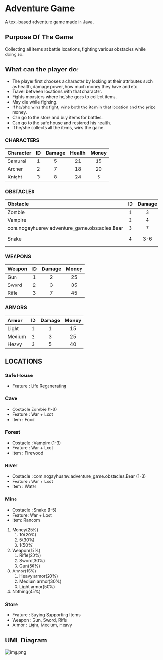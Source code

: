 # Adventure Game

A text-based adventure game made in Java.

## Purpose Of The Game
Collecting all items at battle locations, fighting various obstacles while doing so.

## What can the player do:
- The player first chooses a character by looking at their attributes such as health, damage power, how much money they have and etc.
- Travel between locations with that character.
- Fights monsters where he/she goes to collect items.
- May die while fighting.
- If he/she wins the fight, wins both the item in that location and the prize money.
- Can go to the store and buy items for battles.
- Can go to the safe house and restored his health.
- If he/she collects all the items, wins the game.

### CHARACTERS

| Character | ID  | Damage | Health | Money |
|:----------|:---:|:------:|:------:|:-----:|
| Samurai   |  1  |   5    |   21   |  15   |
| Archer    |  2  |   7    |   18   |  20   |
| Knight    |  3  |   8    |   24   |   5   |


### OBSTACLES

| Obstacle | ID  | Damage | Health |    Money    |
|:---------|:---:|:------:|:------:|:-----------:|
| Zombie   |  1  |   3    |   10   |      4      |
| Vampire  |  2  |   4    |   14   |      7      |
| com.nogayhusrev.adventure_game.obstacles.Bear     |  3  |   7    |   20   |     12      |
| Snake    |  4  |  3-6   |   12   | random item |


### WEAPONS

| Weapon | ID  | Damage | Money |
|:-------|:---:|:------:|:-----:|
| Gun    |  1  |   2    |  25   |
| Sword  |  2  |   3    |  35   |
| Rifle  |  3  |   7    |  45   |

### ARMORS

| Armor  | ID  | Damage | Money |
|:-------|:---:|:------:|:-----:|
| Light  |  1  |   1    |  15   |
| Medium |  2  |   3    |  25   |
| Heavy  |  3  |   5    |  40   |


## **LOCATIONS**

### Safe House

- Feature : Life Regenerating

### Cave

- Obstacle Zombie (1-3)
- Feature : War + Loot
- Item : Food

### Forest

- Obstacle : Vampire (1-3)
- Feature : War + Loot
- Item : Firewood

### River

- Obstacle : com.nogayhusrev.adventure_game.obstacles.Bear (1-3)
- Feature : War + Loot
- Item : Water

### Mine

- Obstacle : Snake (1-5)
- Feature: War + Loot
- Item: Random
1. Money(25%)
    1. 10(20%)
    2. 5(30%)
    3. 1(50%)
2. Weapon(15%)
    1. Rifle(20%)
    2. Sword(30%)
    3. Gun(50%)
3. Armor(15%)
    1. Heavy armor(20%)
    2. Medium armor(30%)
    3. Light armor(50%)
4. Nothing(45%)
### Store

- Feature : Buying Supporting Items
- Weapon : Gun, Sword, Rifle
- Armor : Light, Medium, Heavy

## UML Diagram
![img.png](UmlDiagram/UmlDiagram.png)